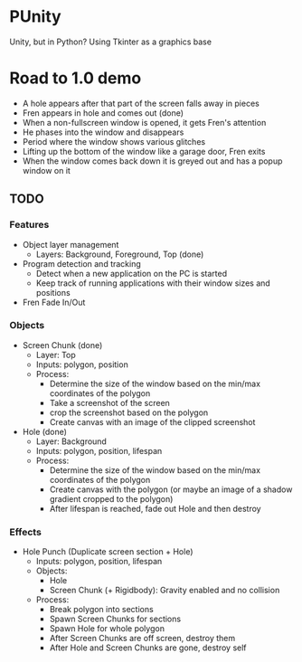 # PUnity

Unity, but in Python? Using Tkinter as a graphics base

# Road to 1.0 demo

- A hole appears after that part of the screen falls away in pieces
- Fren appears in hole and comes out (done)
- When a non-fullscreen window is opened, it gets Fren's attention
- He phases into the window and disappears
- Period where the window shows various glitches
- Lifting up the bottom of the window like a garage door, Fren exits
- When the window comes back down it is greyed out and has a popup window on it

## TODO

### Features

- Object layer management
  - Layers: Background, Foreground, Top (done)
- Program detection and tracking
  - Detect when a new application on the PC is started
  - Keep track of running applications with their window sizes and positions
- Fren Fade In/Out

### Objects

- Screen Chunk (done)
  - Layer: Top
  - Inputs: polygon, position
  - Process:
    - Determine the size of the window based on the min/max coordinates of the polygon
    - Take a screenshot of the screen
    - crop the screenshot based on the polygon
    - Create canvas with an image of the clipped screenshot
- Hole (done)
  - Layer: Background
  - Inputs: polygon, position, lifespan
  - Process:
    - Determine the size of the window based on the min/max coordinates of the polygon
    - Create canvas with the polygon (or maybe an image of a shadow gradient cropped to the polygon)
    - After lifespan is reached, fade out Hole and then destroy

### Effects

- Hole Punch (Duplicate screen section + Hole)
  - Inputs: polygon, position, lifespan
  - Objects:
    - Hole
    - Screen Chunk (+ Rigidbody): Gravity enabled and no collision
  - Process:
    - Break polygon into sections
    - Spawn Screen Chunks for sections
    - Spawn Hole for whole polygon
    - After Screen Chunks are off screen, destroy them
    - After Hole and Screen Chunks are gone, destroy self